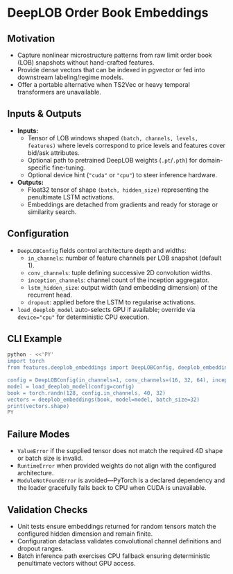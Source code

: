 # DeepLOB Order Book Embeddings

## Motivation
- Capture nonlinear microstructure patterns from raw limit order book (LOB) snapshots without hand-crafted features.
- Provide dense vectors that can be indexed in pgvector or fed into downstream labeling/regime models.
- Offer a portable alternative when TS2Vec or heavy temporal transformers are unavailable.

## Inputs & Outputs
- **Inputs:**
  - Tensor of LOB windows shaped ``(batch, channels, levels, features)`` where levels correspond to price levels and features cover bid/ask attributes.
  - Optional path to pretrained DeepLOB weights (``.pt``/``.pth``) for domain-specific fine-tuning.
  - Optional device hint (``"cuda"`` or ``"cpu"``) to steer inference hardware.
- **Outputs:**
  - Float32 tensor of shape ``(batch, hidden_size)`` representing the penultimate LSTM activations.
  - Embeddings are detached from gradients and ready for storage or similarity search.

## Configuration
- ``DeepLOBConfig`` fields control architecture depth and widths:
  - ``in_channels``: number of feature channels per LOB snapshot (default 1).
  - ``conv_channels``: tuple defining successive 2D convolution widths.
  - ``inception_channels``: channel count of the inception aggregator.
  - ``lstm_hidden_size``: output width (and embedding dimension) of the recurrent head.
  - ``dropout``: applied before the LSTM to regularise activations.
- ``load_deeplob_model`` auto-selects GPU if available; override via ``device="cpu"`` for deterministic CPU execution.

## CLI Example
```bash
python - <<'PY'
import torch
from features.deeplob_embeddings import DeepLOBConfig, deeplob_embeddings, load_deeplob_model

config = DeepLOBConfig(in_channels=1, conv_channels=(16, 32, 64), inception_channels=64, lstm_hidden_size=64)
model = load_deeplob_model(config=config)
book = torch.randn(128, config.in_channels, 40, 32)
vectors = deeplob_embeddings(book, model=model, batch_size=32)
print(vectors.shape)
PY
```

## Failure Modes
- ``ValueError`` if the supplied tensor does not match the required 4D shape or batch size is invalid.
- ``RuntimeError`` when provided weights do not align with the configured architecture.
- ``ModuleNotFoundError`` is avoided—PyTorch is a declared dependency and the loader gracefully falls back to CPU when CUDA is unavailable.

## Validation Checks
- Unit tests ensure embeddings returned for random tensors match the configured hidden dimension and remain finite.
- Configuration dataclass validates convolutional channel definitions and dropout ranges.
- Batch inference path exercises CPU fallback ensuring deterministic penultimate vectors without GPU access.
